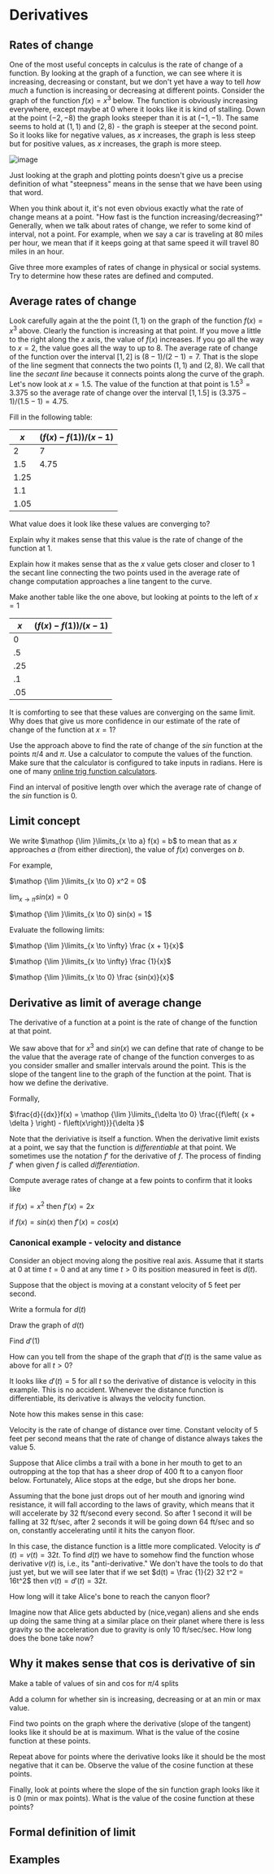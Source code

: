 # Derivatives

## Rates of change
One of the most useful concepts in calculus is the rate of change of a function.  By looking at the graph of a function, we can see where it is increasing, decreasing or constant, but we don't yet have a way to tell *how much* a function is increasing or decreasing at different points.  Consider the graph of the function $f(x) = x^3$ below. The function is obviously increasing everywhere, except maybe at $0$ where it looks like it is kind of stalling. Down at the point $(-2, -8)$ the graph looks steeper than it is at $(-1, -1)$.  The same seems to hold at $(1, 1)$ and $(2, 8)$ - the graph is steeper at the second point.  So it looks like for negative values, as $x$ increases, the graph is less steep but for positive values, as $x$ increases, the graph is more steep. 

![image](https://search-static.byjusweb.com/question-images/toppr_ext/questions/1239085_1166950_ans_d9de59e2cce140baa2cc827a40e76ebe.PNG)

Just looking at the graph and plotting points doesn't give us a precise definition of what "steepness" means in the sense that we have been using that word. 

When you think about it, it's not even obvious exactly what the rate of change means at a point. "How fast is the function increasing/decreasing?"  Generally, when we talk about rates of change, we refer to some kind of interval, not a point.  For example, when we say a car is traveling at 80 miles per hour, we mean that if it keeps going at that same speed it will travel 80 miles in an hour.

Give three more examples of rates of change in physical or social systems. Try to determine how these rates are defined and computed.

## Average rates of change

Look carefully again at the the point $(1,1)$ on the graph of the function $f(x) = x^3$ above.  Clearly the function is increasing at that point.  If you move a little to the right along the $x$ axis, the value of $f(x)$ increases.  If you go all the way to $x = 2$, the value goes all the way to up to $8$.  The average rate of change of the function over the interval $[1,2]$ is $(8 - 1) / (2 - 1) = 7.$ That is the slope of the line segment that connects the two points $(1,1)$ and $(2,8).$  We call that line the *secant line* because it connects points along the curve of the graph.  Let's now look at $x = 1.5.$  The value of the function at that point is ${1.5}^3 = 3.375$ so the average rate of change over the interval $[1,1.5]$ is $(3.375 - 1) / (1.5 - 1) = 4.75$.

Fill in the following table:

| $x$    | ($f(x) - f(1)) / (x - 1 )$|
| -------- | ------- |
| 2        | 7   |
|1.5  | 4.75 |
| 1.25 |  |
| 1.1  |  |
| 1.05 |  |

What value does it look like these values are converging to?

Explain why it makes sense that this value is the rate of change of the function at $1$.

Explain how it makes sense that as the $x$ value gets closer and closer to $1$ the secant line connecting the two points used in the average rate of change computation approaches a line tangent to the curve.

Make another table like the one above, but looking at points to the left of $x = 1$

| $x$    | ($f(x) - f(1)) / (x - 1 )$|
| -------- | ------- |
| 0        |   |
| .5  | |
| .25 |  |
|  .1  |  |
| .05 |  |

It is comforting to see that these values are converging on the same limit.  Why does that give us more confidence in our estimate of the rate of change of the function at $x = 1$?

Use the approach above to find the rate of change of the $sin$ function at the points $\pi / 4$ and $\pi.$  Use a calculator to compute the values of the function.  Make sure that the calculator is configured to take inputs in radians.  Here is one of many [online trig function calculators](https://www.calculatorsoup.com/calculators/trigonometry/trigonometricfunctions.php).

Find an interval of positive length over which the average rate of change of the $sin$ function is 0.

## Limit concept

We write $\mathop {\lim }\limits_{x \to a} f(x) = b$ to mean that as $x$ approaches $a$ (from either direction), the value of $f(x)$ converges on $b$.

For example, 

$\mathop {\lim }\limits_{x \to 0} x^2 = 0$ 

$\lim_{x \to \pi} sin(x) = 0$ 

$\mathop {\lim }\limits_{x \to 0} sin(x) = 1$ 

Evaluate the following limits:

$\mathop {\lim }\limits_{x \to \infty} \frac {x + 1}{x}$ 

$\mathop {\lim }\limits_{x \to \infty} \frac {1}{x}$ 

$\mathop {\lim }\limits_{x \to 0} \frac {sin(x)}{x}$ 


## Derivative as limit of average change

The derivative of a function at a point is the rate of change of the function at that point.

We saw above that for $x^3$ and $sin(x)$ we can define that rate of change to be the value that the average rate of change of the function converges to as you consider smaller and smaller intervals around the point. This is the slope of the tangent line to the graph of the function at the point. That is how we define the derivative.

Formally, 

$\frac{d}{{dx}}f(x) = \mathop {\lim }\limits_{\delta \to 0} \frac{{f\left( {x + \delta } \right) - f\left(x\right)}}{\delta }$

Note that the deriviative is itself a function. When the derivative limit exists at a point, we say that the function is *differentiable* at that point.  We sometimes use the notation $f'$ for the derivative of $f$.  The process of finding $f'$ when given $f$ is called *differentiation*.

Compute average rates of change at a few points to confirm that it looks like

if $f(x) = x^2$ then $f' (x) = 2x$

if $f(x) = sin(x)$ then $f' (x) = cos(x)$

### Canonical example - velocity and distance
Consider an object moving along the positive real axis.  Assume that it starts at $0$ at time $t = 0$ and at any time $t>0$ its position measured in feet is $d(t).$ 

Suppose that the object is moving at a constant velocity of $5$ feet per second.  

Write a formula for $d(t)$

Draw the graph of $d(t)$

Find $d' (1)$ 

How can you tell from the shape of the graph that $d' (t)$ is the same value as above for all $t>0$?

It looks like $d' (t) = 5$ for all $t$ so the derivative of distance is velocity in this example. This is no accident.  Whenever the distance function is differentiable, its derivative is always the velocity function.  

Note how this makes sense in this case:

Velocity is the rate of change of distance over time.  Constant velocity of $5$ feet per second means that the rate of change of distance always takes the value $5$.  

Suppose that Alice climbs a trail with a bone in her mouth to get to an outropping at the top that has a sheer drop of 400 ft to a canyon floor below.  Fortunately, Alice stops at the edge, but she drops her bone.

Assuming that the bone just drops out of her mouth and ignoring wind resistance, it will fall according to the laws of gravity, which means that it will accelerate by $32$ ft/second every second.  So after $1$ second it will be falling at $32$ ft/sec, after $2$ seconds it will be going down $64$ ft/sec and so on, constantly accelerating until it hits the canyon floor.

In this case, the distance function is a little more complicated.  Velocity is $d' (t) = v(t) = 32t$.  To find $d(t)$ we have to somehow find the function whose derivative $v(t)$ is, i.e., its "anti-derivative."  We don't have the tools to do that just yet, but we will see later that if we set $d(t) = \frac {1}{2} 32 t^2 = 16t^2$ then $v(t) = d' (t) = 32t$.

How long will it take Alice's bone to reach the canyon floor?

Imagine now that Alice gets abducted by (nice,vegan) aliens and she ends up doing the same thing at a similar place on their planet where there is less gravity so the acceleration due to gravity is only 10 ft/sec/sec.  How long does the bone take now?


## Why it makes sense that cos is derivative of sin

Make a table of values of sin and cos for $\pi/4$ splits

Add a column for whether sin is increasing, decreasing or at an min or max value.

Find two points on the graph where the derivative (slope of the tangent) looks like it should be at is maximum. What is the value of the cosine function at these points.

Repeat above for points where the derivative looks like it should be the most negative that it can be. Observe the value of the cosine function at these points.

Finally, look at points where the slope of the sin function graph looks like it is 0 (min or max points).  What is the value of the cosine function at these points?

## Formal definition of limit

## Examples

